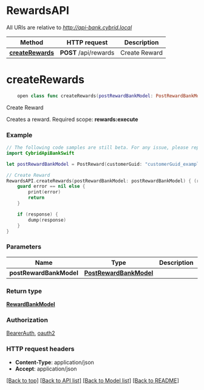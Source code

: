 # RewardsAPI

All URIs are relative to *http://api-bank.cybrid.local*

Method | HTTP request | Description
------------- | ------------- | -------------
[**createRewards**](RewardsAPI.md#createrewards) | **POST** /api/rewards | Create Reward


# **createRewards**
```swift
    open class func createRewards(postRewardBankModel: PostRewardBankModel, completion: @escaping (_ data: RewardBankModel?, _ error: Error?) -> Void)
```

Create Reward

Creates a reward.  Required scope: **rewards:execute**

### Example
```swift
// The following code samples are still beta. For any issue, please report via http://github.com/OpenAPITools/openapi-generator/issues/new
import CybridApiBankSwift

let postRewardBankModel = PostReward(customerGuid: "customerGuid_example", symbol: "symbol_example", receiveAmount: 123, deliverAmount: 123) // PostRewardBankModel | 

// Create Reward
RewardsAPI.createRewards(postRewardBankModel: postRewardBankModel) { (response, error) in
    guard error == nil else {
        print(error)
        return
    }

    if (response) {
        dump(response)
    }
}
```

### Parameters

Name | Type | Description  | Notes
------------- | ------------- | ------------- | -------------
 **postRewardBankModel** | [**PostRewardBankModel**](PostRewardBankModel.md) |  | 

### Return type

[**RewardBankModel**](RewardBankModel.md)

### Authorization

[BearerAuth](../README.md#BearerAuth), [oauth2](../README.md#oauth2)

### HTTP request headers

 - **Content-Type**: application/json
 - **Accept**: application/json

[[Back to top]](#) [[Back to API list]](../README.md#documentation-for-api-endpoints) [[Back to Model list]](../README.md#documentation-for-models) [[Back to README]](../README.md)

